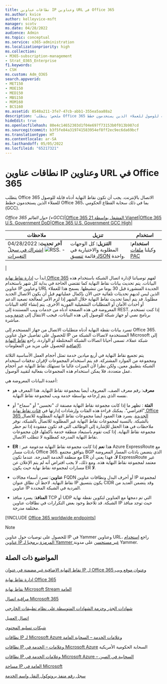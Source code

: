 ```yaml
---
title: نطاقات عناوين IP وعناوين URL في Office 365
ms.author: kvice
author: kelleyvice-msft
manager: scotv
ms.date: 04/28/2022
audience: Admin
ms.topic: conceptual
ms.service: o365-administration
ms.localizationpriority: high
ms.collection:
- M365-subscription-management
- Strat_O365_Enterprise
f1.keywords:
- CSH
ms.custom: Adm_O365
search.appverid:
- MET150
- MOE150
- MED150
- MBS150
- MOM160
- BCS160
ms.assetid: 8548a211-3fe7-47cb-abb1-355ea5aa88a2
description: 'ملخص: يتطلب Office 365 الاتصال بالإنترنت. يجب أن تكون نقاط النهاية أدناه قابلة للوصول للعملاء الذين يستخدمون خطط Office 365، بما في ذلك سحابة القطاع الحكومي (GCC).'
hideEdit: true
ms.openlocfilehash: 80e4c14652303d1f04e697f73153b0f013b987cd
ms.sourcegitcommit: b3f5fe84a319741583954ef8ff2ec9ec6da69bcf
ms.translationtype: HT
ms.contentlocale: ar-SA
ms.lasthandoff: 05/05/2022
ms.locfileid: "65217321"
---
```

# <a name="office-365-urls-and-ip-address-ranges"></a>نطاقات عناوين IP وعناوين URL في Office 365

يتطلب Office 365 الاتصال بالإنترنت. يجب أن تكون نقاط النهاية أدناه قابلة للوصول للعملاء الذين يستخدمون خطط Office 365، بما في ذلك سحابة القطاع الحكومي (GCC).
  
*Office 365 حول العالم (+GCC)*\|[Office 365 المشغل بواسطة 21 Vianet](urls-and-ip-address-ranges-21vianet.md)\|[Office 365 U.S. Government DoD](microsoft-365-u-s-government-dod-endpoints.md)\|[Office 365 U.S. Government GCC High](microsoft-365-u-s-government-gcc-high-endpoints.md)\|

|ملاحظات|تنزيل|استخدام |
|---|---|---|
|**آخر تحديث:** 04/28/2022 - ![RSS.](../media/5dc6bb29-25db-4f44-9580-77c735492c4b.png) [اشتراك في سجلّ التغييرات](https://endpoints.office.com/version/worldwide?allversions=true&format=rss&clientrequestid=b10c5ed1-bad1-445f-b386-b919946339a7)|**التنزيل:** كل الوجهات المطلوبة والاختيارية في قائمة [تنسيق JSON](https://endpoints.office.com/endpoints/worldwide?clientrequestid=b10c5ed1-bad1-445f-b386-b919946339a7) واحدة.|**استخدام:** وكيلنا [ملفات PAC](managing-office-365-endpoints.md#pacfiles)|
|

ابدأ ب [إدارة نقاط نهاية Office 365](managing-office-365-endpoints.md) لفهم توصياتنا لإدارة اتصال الشبكة باستخدام هذه البيانات. يتم تحديث بيانات نقاط النهاية كما تقتضي الحاجة في بداية كل شهر باستخدام عناوين IP وعناوين URL الجديدة المنشورة قبل 30 يوما من تنشيطها. يسمح هذا للعملاء الذين ليس لديهم تحديثات تلقائية حتى الآن بإكمال عملياتهم قبل أن يكون الاتصال الجديد مطلوبا. قد يتم أيضا تحديث نقاط النهاية خلال الشهر إذا لزم الأمر لمعالجة تصعيد الدعم أو أحداث الأمان أو المتطلبات التشغيلية الفورية الأخرى. يتم إنشاء كافة البيانات المعروضة في هذه الصفحة أدناه من خدمات ويب المستندة إلى REST. إذا كنت تستخدم برنامج نصي أو جهاز شبكة للوصول إلى هذه البيانات، فيجب الانتقال إلى [خدمة ويب](microsoft-365-ip-web-service.md) مباشرة.

تسرد بيانات نقطة النهاية أدناه متطلبات الاتصال من جهاز المستخدم إلى Office 365. للحصول على تفاصيل حول عناوين IP المستخدمة لاتصالات الشبكة من Microsoft إلى شبكة عملاء، تسمى أحيانا اتصالات الشبكة المختلطة أو الواردة، راجع [نقاط النهاية الإضافية](additional-office365-ip-addresses-and-urls.md) للحصول على مزيد من المعلومات.

يتم تجميع نقاط النهاية في أربع ميادين خدمة تمثل أحجام العمل الأساسية الثلاثة ومجموعة من الموارد المشتركة. قد يتم استخدام المجموعات لإقران تدفقات استخدام الشبكة بتطبيق معين، ولكن نظرا لأن الميزات غالبا ما تستهلك نقاط النهاية عبر أحجام عمل متعددة، فلا يمكن استخدام هذه المجموعات بفعالية لتقييد الوصول.

أعمدة البيانات المعروضة هي:

- **معرف**: رقم معرف الصف، المعروف أيضا بمجموعة نقاط النهاية. هذا المعرف هو نفسه الذي يتم إرجاعه بواسطة خدمة ويب لمجموعة نقاط النهاية.

- **الفئة** : تظهر ما إذا كانت مجموعة نقاط النهاية مصنفة ك "تحسين" أو "سماح" أو "افتراضي". يمكنك قراءة هذه الفئات وإرشادات إدارتها في [فئات نقاط نهاية Office 365 الجديدة](microsoft-365-network-connectivity-principles.md#new-office-365-endpoint-categories). يسرد هذا العمود أيضا مجموعات نقاط النهاية المطلوبة للاتصال بالشبكة. بالنسبة لمجموعات نقاط النهاية غير المطلوبة للاتصال بالشبكة، نوفر ملاحظات في هذا الحقل للإشارة إلى الوظائف التي قد تكون مفقودة إذا تم حظر مجموعة نقاط النهاية. إذا كنت تقوم باستبعاد منطقة خدمة بأكملها، فإن مجموعات نقاط النهاية المدرجة كمطلوبة لا تتطلب الاتصال.

- **ER** : هذا **نعم** إذا كانت مجموعة نقاط النهاية مدعومة عبر Azure ExpressRoute مع بادئات مسار Office 365. يتوافق مجتمع BGP الذي يتضمن بادئات المسار المعروضة مع منطقة الخدمة المدرجة. عندما تكون ER **لا**، فهذا يعني أن ExpressRoute غير معتمد لمجموعة نقاط النهاية هذه. ومع ذلك، لا يجب افتراض أنه لم يتم الإعلان عن مسارات لمجموعة نقاط نهاية حيث يكون ER **لا**.

- **عناوين**: تسرد أسماء مجالات FQDN أو أحرف البدل ونطاقات عناوين IP لمجموعة نقاط النهاية. لاحظ أن نطاق عنوان IP يكون بتنسيق CIDR وقد يتضمن العديد من عناوين IP الفردية في الشبكة المحددة.

- **المنافذ**: يسرد منافذ TCP أو UDP التي تم دمجها مع العناوين لتكوين نقطة نهاية الشبكة. قد تلاحظ وجود بعض التكرارات في نطاقات عناوين IP حيث توجد منافذ مختلفة مدرجة.

[!INCLUDE [Office 365 worldwide endpoints](../includes/office-365-worldwide-endpoints.md)]

> [!NOTE]
> للحصول على توصيات حول عناوين IP في Yammer وعناوين URL، راجع [استخدام عناوين IP المرمزة برمجيا لـ Yammer غير مستحسن](https://techcommunity.microsoft.com/t5/Yammer-Blog/Using-hard-coded-IP-addresses-for-Yammer-is-not-recommended/ba-p/276592) على مدونة Yammer.

## <a name="related-topics"></a>المواضيع ذات الصلة

[نقاط النهاية الإضافية غير مضمنة في عنوان IP ل Office 365 وعنوان موقع ويب](additional-office365-ip-addresses-and-urls.md)

[إدارة نقاط نهاية Office 365](managing-office-365-endpoints.md)

[نقاط نهاية Microsoft Stream العامة](/stream/network-overview#general-microsoft-stream-endpoints)
  
[مراقبة اتصال Microsoft 365](./monitor-connectivity.md)

[شهادات الجذر وحزمة الشهادات المتوسطة على نظام تطبيقات الخارجي](../compliance/encryption-office-365-certificate-chains.md)
  
[اتصال العميل](https://support.office.com/article/client-connectivity-4232abcf-4ae5-43aa-bfa1-9a078a99c78b)
  
[شبكات تسليم المحتوى](https://support.office.com/article/content-delivery-networks-0140f704-6614-49bb-aa6c-89b75dcd7f1f)
  
[نطاقات IP لـ Microsoft Azure وعلامات الخدمة – السحابة العامة](https://www.microsoft.com/download/details.aspx?id=56519)

[نطاقات IP وعلامات – الخدمة في Microsoft Azure](https://www.microsoft.com/download/details.aspx?id=57063) السحابة الحكومية الأمريكية

[نطاقات IP وعلامات الخدمة في Microsoft Azure – السحابية في الصين](https://www.microsoft.com/download/details.aspx?id=57062) 
  
[ مساحة IP العامة في Microsoft ](https://www.microsoft.com/download/details.aspx?id=53602)

[سجل رقم منفذ بروتوكول النقل واسم الخدمة](https://www.iana.org/assignments/service-names-port-numbers/service-names-port-numbers.xhtml)
